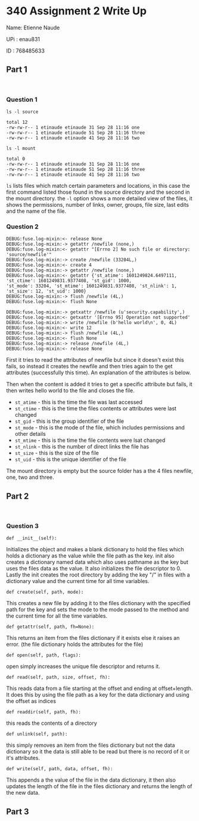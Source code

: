 # 340 Assignment 2 Write Up

Name: Etienne Naude

UPi : enau831 

ID : 768485633

## Part 1

<br>

### **Question 1**

```ls -l source```
```
total 12
-rw-rw-r-- 1 etinaude etinaude 31 Sep 28 11:16 one
-rw-rw-r-- 1 etinaude etinaude 51 Sep 28 11:16 three
-rw-rw-r-- 1 etinaude etinaude 41 Sep 28 11:16 two
```

```ls -l mount```
```
total 0
-rw-rw-r-- 1 etinaude etinaude 31 Sep 28 11:16 one
-rw-rw-r-- 1 etinaude etinaude 51 Sep 28 11:16 three
-rw-rw-r-- 1 etinaude etinaude 41 Sep 28 11:16 two
```

```ls``` lists files which match certain parameters and locations, in this case the first command listed those found in the
source directory and the second in the mount directory.
the ```-l``` option shows a more detailed view of the files, it shows the permissions, number of links, owner, groups, file size, last edits and the name of the file.

### **Question 2**

```
DEBUG:fuse.log-mixin:<- release None
DEBUG:fuse.log-mixin:-> getattr /newfile (none,)
DEBUG:fuse.log-mixin:<- getattr "[Errno 2] No such file or directory: 'source/newfile'"
DEBUG:fuse.log-mixin:-> create /newfile (33204L,)
DEBUG:fuse.log-mixin:<- create 4
DEBUG:fuse.log-mixin:-> getattr /newfile (none,)
DEBUG:fuse.log-mixin:<- getattr {'st_atime': 1601249824.6497111, 'st_ctime': 1601249831.9377408, 'st_gid': 1000,
'st_mode': 33204, 'st_mtime': 1601249831.9377408, 'st_nlink': 1, 'st_size': 12, 'st_uid': 1000}
DEBUG:fuse.log-mixin:-> flush /newfile (4L,)
DEBUG:fuse.log-mixin:<- flush None

DEBUG:fuse.log-mixin:-> getxattr /newfile (u'security.capability',)
DEBUG:fuse.log-mixin:<- getxattr '[Errno 95] Operation not supported'
DEBUG:fuse.log-mixin:-> write /newfile (b'hello world\n', 0, 4L)
DEBUG:fuse.log-mixin:<- write 12
DEBUG:fuse.log-mixin:-> flush /newfile (4L,)
DEBUG:fuse.log-mixin:<- flush None
DEBUG:fuse.log-mixin:-> release /newfile (4L,)
DEBUG:fuse.log-mixin:<- release None
```

First it tries to read the attributes of newfile but since it doesn't exist this fails, so instead it creates the newfile and then tries again to the get attributes (successfully this time). An explanation of the attributes is below.

Then when the content is added it tries to get a specific attribute but fails, it then writes hello world to the file and closes the file.

- ```st_atime``` - this is the time the file was last accessed
- ```st_ctime``` - this is the time the files contents or attributes were last changed
- ```st_gid``` - this is the group identifier of the file
- ```st_mode``` - this is the mode of the file, which includes permissions and other details
- ```st_mtime``` - this is the time the file contents were lsat changed
- ```st_nlink``` - this is the number of direct links the file has
- ```st_size``` - this is the size of the file
- ```st_uid``` - this is the unique identifier of the file

The mount directory is empty but the source folder has a the 4 files newfile, one, two and three.

## Part 2

<br>

### **Question 3**


```def __init__(self):```

Initializes the object and makes a blank dictionary to hold the files which holds a dictionary as the value while the file path as the key.
init also creates a dictionary named data which also uses pathname as the key but uses the files data as the value.
It also initializes the file descriptor to 0.
Lastly the init creates the root directory by adding the key "/" in files with a dictionary value and the current time for all time variables.


```def create(self, path, mode):```

This creates a new file by adding it to the files dictionary with the specified path for the key and sets the mode to the mode passed to the method and the current time for all the time variables.


```def getattr(self, path, fh=None):```

This returns an item from the files dictionary if it exists else it raises an error. (the file dictionary holds the attributes for the file)


```def open(self, path, flags):```

open simply increases the unique file descriptor and returns it.


```def read(self, path, size, offset, fh):```

This reads data from a file starting at the offset and ending at offset+length.
It does this by using the file path as a key for the data dictionary and using the offset as indices


```def readdir(self, path, fh):```

this reads the contents of a directory

```def unlink(self, path):```

this simply removes an item from the files dictionary but not the data dictionary so it the data is still able to be read but there is no record of it or it's attributes.


```def write(self, path, data, offset, fh):```

This appends a the value of the file in the data dictionary, it then also updates the length of the file in the files dictionary and returns the length of the new data.


## Part 3

